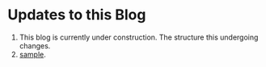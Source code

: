 # Updates to this Blog

1. This blog is currently under construction. The structure this undergoing changes.
2. [sample](machine_learning/first_file.md).
